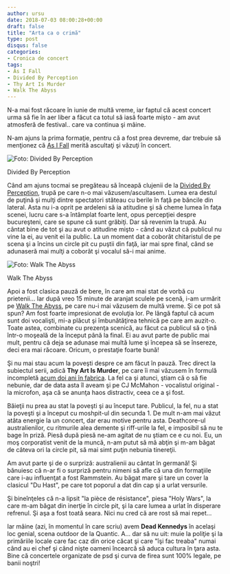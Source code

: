```yaml
---
author: ursu
date: 2018-07-03 08:00:28+00:00
draft: false
title: "Arta ca o crimă"
type: post
disqus: false
categories:
- Cronica de concert
tags:
- As I Fall
- Divided By Perception
- Thy Art Is Murder
- Walk The Abyss
---
```

N-a mai fost răcoare în iunie de multă vreme, iar faptul că acest concert urma să fie în aer liber a făcut ca totul să iasă foarte mişto - am avut atmosferă de festival.. care va continua şi mâine.

N-am ajuns la prima formaţie, pentru că a fost prea devreme, dar trebuie să menţionez că [As I Fall](https://www.facebook.com/pmAsIFall/) merită ascultaţi şi văzuţi în concert.

![Foto: Divided By Perception](/img/clujenii_20180702_190550-1.jpg)

Divided By Perception

Când am ajuns tocmai se pregăteau să înceapă clujenii de la [Divided By Perception](https://www.facebook.com/DividedByPerception/), trupă pe care n-o mai văzusem/ascultasem. Lumea era destul de puţină şi mulţi dintre spectatori stăteau cu berile în faţă pe băncile din lateral. Asta nu i-a oprit pe ardeleni să ia atitudine şi să cheme lumea în faţa scenei, lucru care s-a întâmplat foarte lent, opus percepţiei despre bucureşteni, care se spune că sunt grăbiţi. Dar să revenim la trupă. Au cântat bine de tot şi au avut o atitudine mişto - când au văzut că publicul nu vine la ei, au venit ei la public. La un moment dat a coborât chitaristul de pe scena şi a încins un circle pit cu puştii din faţă, iar mai spre final, când se adunaseră mai mulţi a coborât şi vocalul să-i mai anime.

![Foto: Walk The Abyss](/img/walktheabyss_20180702_2008440.jpg)

Walk The Abyss

Apoi a fost clasica pauză de bere, în care am mai stat de vorbă cu prietenii... Iar după vreo 15 minute de aranjat sculele pe scenă, i-am urmărit pe [Walk The Abyss](https://www.facebook.com/WalkTheAbyss), pe care nu-i mai văzusem de multă vreme. Şi ce pot să spun? Am fost foarte impresionat de evoluţia lor. Pe lângă faptul că acum sunt doi vocalişti, mi-a plăcut şi îmbunătăţirea tehnică pe care am auzit-o. Toate astea, combinate cu prezenţa scenică, au făcut ca publicul să o ţină într-o moşeală de la început până la final. Ei au avut parte de public mai mult, pentru că deja se adunase mai multă lume şi începea să se însereze, deci era mai răcoare. Oricum, o prestaţie foarte bună!

Şi nu mai stau acum la poveşti despre ce am făcut în pauză. Trec direct la subiectul serii, adică **Thy Art Is Murder**, pe care îi mai văzusem în formulă incompletă [acum doi ani în fabrica](/2016-07-10-thy-art-is-metal/). La fel ca şi atunci, ştiam că o să fie nebunie, dar de data asta îl aveam şi pe CJ McMahon - vocalistul original - la microfon, aşa că se anunţa haos distractiv, ceea ce a şi fost.

Băieţii nu prea au stat la poveşti şi au început tare. Publicul, la fel, nu a stat la poveşti şi a început cu moshpit-ul din secunda 1. De mult n-am mai văzut atâta energie la un concert, dar erau motive pentru asta. Deathcore-ul australienilor, cu ritmurile alea demente şi riff-urile la fel, e imposibil să nu te bage în priză. Piesă după piesă ne-am agitat de nu ştiam ce e cu noi. Eu, un moş corporatist venit de la muncă, n-am putut să mă abţin şi m-am băgat de câteva ori la circle pit, să mai simt puţin nebunia tinereţii.

Am avut parte şi de o surpriză: australienii au cântat în germană! Şi bănuiesc că n-ar fi o surpriză pentru nimeni să afle că una din formaţiile care i-au influenţat a fost Rammstein. Au băgat mare şi tare un cover la clasicul "Du Hast", pe care tot poporul a dat din cap şi a urlat versurile.

Şi bineînţeles că n-a lipsit "la pièce de résistance", piesa "Holy Wars", la care m-am băgat din inerţie în circle pit, şi la care lumea a urlat în disperare refrenul. Şi aşa a fost toată seara. Nici nu cred că are rost să mai repet...

Iar mâine (azi, în momentul în care scriu) avem **Dead Kennedys** în acelaşi loc genial, scena outdoor de la Quantic. A... dar să nu uit: muie la poliţie şi la primăriile locale care fac caz din orice căcat şi care "îşi fac treaba" numai când au ei chef şi când nişte oameni încearcă să aduca cultura în ţara asta. Bine că concertele organizate de psd şi curva de firea sunt 100% legale, pe banii noştri!
